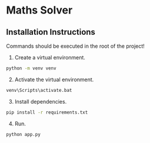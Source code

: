 # Maths Solver

## Installation Instructions

Commands should be executed in the root of the project!

 1. Create a virtual environment.
```cmd
python -m venv venv
```

 2. Activate the virtual environment.
```cmd
venv\Scripts\activate.bat
```

 3. Install dependencies.
```cmd
pip install -r requirements.txt
```

 4. Run.
```cmd
python app.py
```
